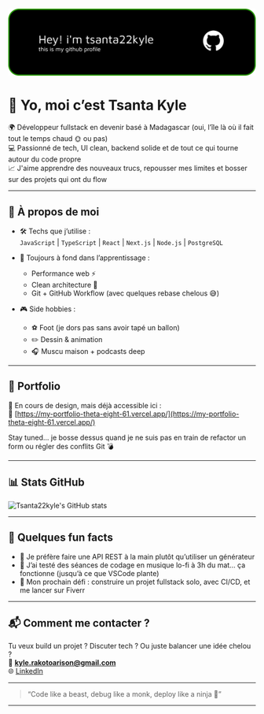 ![Header](./github-header-banner.png)

# 👋 Yo, moi c’est Tsanta Kyle

🌍 Développeur fullstack en devenir basé à Madagascar (oui, l’île là où il fait tout le temps chaud 🌞 ou pas)  
💻 Passionné de tech, UI clean, backend solide et de tout ce qui tourne autour du code propre  
📈 J'aime apprendre des nouveaux trucs, repousser mes limites et bosser sur des projets qui ont du flow

---

## 🧠 À propos de moi

- 🛠️ Techs que j’utilise :  
  `JavaScript` | `TypeScript` | `React` | `Next.js` | `Node.js` | `PostgreSQL`

- 🔭 Toujours à fond dans l’apprentissage :
  - Performance web ⚡
  - Clean architecture 🧼
  - Git + GitHub Workflow (avec quelques rebase chelous 😅)
  
- 🎮 Side hobbies :
  - ⚽ Foot (je dors pas sans avoir tapé un ballon)
  - ✏️ Dessin & animation
  - 🎧 Muscu maison + podcasts deep

---

## 🎨 Portfolio

🚧 En cours de design, mais déjà accessible ici :  
🔗 [https://my-portfolio-theta-eight-61.vercel.app/](https://my-portfolio-theta-eight-61.vercel.app/)

Stay tuned... je bosse dessus quand je ne suis pas en train de refactor un form ou régler des conflits Git 💣

---

## 📊 Stats GitHub

![Tsanta22kyle's GitHub stats](https://github-readme-stats.vercel.app/api?username=tsanta22kyle&show_icons=true&theme=tokyonight)

---

## 🧩 Quelques fun facts

- 🧪 Je préfère faire une API REST à la main plutôt qu’utiliser un générateur
- 🧘 J’ai testé des séances de codage en musique lo-fi à 3h du mat… ça fonctionne (jusqu’à ce que VSCode plante)
- 🤖 Mon prochain défi : construire un projet fullstack solo, avec CI/CD, et me lancer sur Fiverr

---

## 📬 Comment me contacter ?

Tu veux build un projet ? Discuter tech ? Ou juste balancer une idée chelou ?  
📧 **kyle.rakotoarison@gmail.com**  
🌐 [LinkedIn](https://www.linkedin.com/in/tsantaniaina-kyle-rakotoarison-a2b511298/) 

---

> “Code like a beast, debug like a monk, deploy like a ninja 🥷”

---

<!--
tsanta22Kyle/tsanta22Kyle is a ✨ special ✨ repo because its README.md appears on your GitHub profile.
-->
